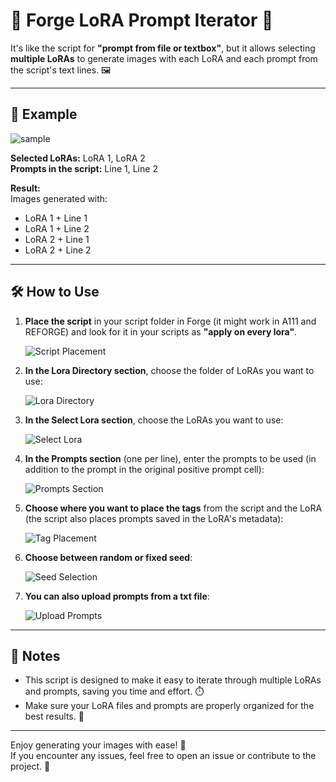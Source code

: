 # 🎨 Forge LoRA Prompt Iterator 🔄

It's like the script for **"prompt from file or textbox"**, but it allows selecting **multiple LoRAs** to generate images with each LoRA and each prompt from the script's text lines. 🖼️

---

## 🚀 Example
![sample](https://i.imgur.com/Zj2S7bG.jpeg)

**Selected LoRAs:** LoRA 1, LoRA 2  
**Prompts in the script:** Line 1, Line 2  

**Result:**  
Images generated with:  
- LoRA 1 + Line 1  
- LoRA 1 + Line 2  
- LoRA 2 + Line 1  
- LoRA 2 + Line 2  

---

## 🛠️ How to Use

1. **Place the script** in your script folder in Forge (it might work in A111 and REFORGE) and look for it in your scripts as **"apply on every lora"**.

   ![Script Placement](https://i.imgur.com/Ld5mf1O.png)

2. **In the Lora Directory section**, choose the folder of LoRAs you want to use:

   ![Lora Directory](https://i.imgur.com/pxz4Nib.png)

3. **In the Select Lora section**, choose the LoRAs you want to use:

   ![Select Lora](https://i.imgur.com/SdQNE0W.png)

4. **In the Prompts section** (one per line), enter the prompts to be used (in addition to the prompt in the original positive prompt cell):

   ![Prompts Section](https://i.imgur.com/4B61e9B.png)

5. **Choose where you want to place the tags** from the script and the LoRA (the script also places prompts saved in the LoRA's metadata):

   ![Tag Placement](https://i.imgur.com/TuC2pua.png)

6. **Choose between random or fixed seed**:

   ![Seed Selection](https://i.imgur.com/qKo7gHD.png)

7. **You can also upload prompts from a txt file**:

   ![Upload Prompts](https://i.imgur.com/mGUTQts.png)

---

## 📝 Notes
- This script is designed to make it easy to iterate through multiple LoRAs and prompts, saving you time and effort. ⏱️
- Make sure your LoRA files and prompts are properly organized for the best results. 📂

---

Enjoy generating your images with ease! 🎉  
If you encounter any issues, feel free to open an issue or contribute to the project. 🙌
